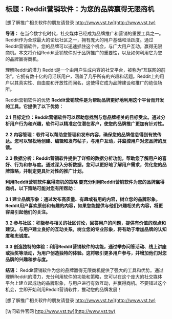 ## **标题：Reddit营销软件：为您的品牌赢得无限商机**

[想了解推广相关软件的朋友请登录 http://www.vst.tw](http://www.vst.tw)

**导语：**
在当今数字化时代，社交媒体已经成为品牌推广和营销的重要工具之一。Reddit作为全球最大的论坛社区之一，拥有庞大的用户基础和活跃度。通过Reddit营销软件，您的品牌可以迅速抓住这个机会，与广大用户互动，赢得无限商机。本文将介绍Reddit营销软件对于品牌推广的重要性，以及如何利用它为您的品牌赢得商机。

理解Reddit的潜力
Reddit是一个由用户生成内容的社交平台，被称为“互联网的前沿”。它拥有数十亿的月活跃用户，涵盖了几乎所有的兴趣和话题。Reddit上的用户以其真实性、自由度和开放性而闻名，这使得它成为品牌建设和推广的绝佳场所。

Reddit营销软件的优势
**Reddit营销软件是为帮助品牌更好地利用这个平台而开发的工具。它提供了以下优势：**

**2.1 目标定位：Reddit营销软件可以帮助您找到与您品牌相关的目标受众。通过分析用户行为和兴趣，软件可以精准定位潜在客户，使您的品牌推广更加有针对性。**

**2.2 内容管理：软件可以帮助您管理和发布内容，确保您的品牌信息得到有效传达。您可以轻松地创建、编辑和发布帖子，与用户互动，并监控用户对您品牌的反馈。**

**2.3 数据分析：Reddit营销软件提供了详细的数据分析功能，帮助您了解用户的喜好、行为和参与度。通过深入分析数据，您可以更好地了解用户需求，优化您的品牌策略，并制定更具针对性的推广计划。**

**利用Reddit营销软件赢得商机的策略 要充分利用Reddit营销软件为您的品牌赢得商机，以下策略可能对您有所帮助：**

**3.1 建立品牌形象：通过发布高质量、有趣或有用的内容，树立您的品牌形象。Reddit用户喜欢原创和有趣的内容，如果您能提供与他们兴趣相关的内容，将更容易引起他们的关注。**

**3.2 参与社区：积极参与相关的社区讨论，回答用户的问题，提供有价值的观点和建议。与用户建立良好的互动关系，树立您的专业形象，将有助于增加品牌的认知度和忠诚度。**

**3.3 创造独特的体验：利用Reddit营销软件的功能，通过举办问答活动、线上讲座或抽奖等活动，为用户创造独特的体验。这将吸引更多用户参与，并增加他们对您品牌的兴趣和参与度。**

**结语：**
Reddit营销软件为您的品牌赢得无限商机提供了强大的工具和优势。通过理解Reddit的潜力，充分利用软件的功能和策略，您可以在这个庞大的社交媒体平台上建立起成功的品牌形象，与用户进行有效互动，并赢得商机。不要错过这个机会，立即开始利用Reddit营销软件，推动您的品牌发展！

[想了解推广相关软件的朋友请登录 http://www.vst.tw](http://www.vst.tw)


[访问软件官网 http://www.vst.tw](http://www.vst.tw)
